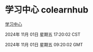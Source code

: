 # 学习中心 colearnhub
[学习中心](http://219.139.197.74:56308/colearnhub/)

2024年 11月 01日 星期五 17:20:02 CST

2024年 11月 01日 星期五 09:20:02 GMT
